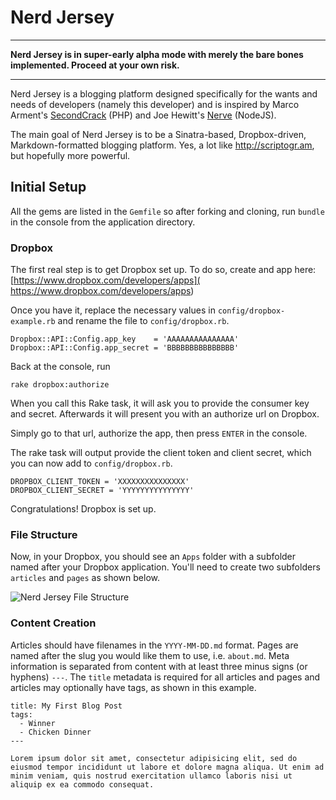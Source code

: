 # Nerd Jersey

---

**Nerd Jersey is in super-early alpha mode with merely the bare bones implemented. Proceed at your own risk.**

---

Nerd Jersey is a blogging platform designed specifically for the wants and needs of developers (namely this developer) and is inspired by Marco Arment's [SecondCrack](http://github.com/marcoarment/secondcrack) (PHP) and Joe Hewitt's [Nerve](http://github.com/joehewitt/nerve) (NodeJS).

The main goal of Nerd Jersey is to be a Sinatra-based, Dropbox-driven, Markdown-formatted blogging platform. Yes, a lot like http://scriptogr.am, but hopefully more powerful.

## Initial Setup

All the gems are listed in the `Gemfile` so after forking and cloning, run `bundle` in the console from the application directory.

### Dropbox

The first real step is to get Dropbox set up. To do so, create and app here: [https://www.dropbox.com/developers/apps]( https://www.dropbox.com/developers/apps)

Once you have it, replace the necessary values in `config/dropbox-example.rb` and rename the file to `config/dropbox.rb`.

    Dropbox::API::Config.app_key    = 'AAAAAAAAAAAAAAA'
    Dropbox::API::Config.app_secret = 'BBBBBBBBBBBBBBB'

Back at the console, run

    rake dropbox:authorize

When you call this Rake task, it will ask you to provide the consumer key and secret. Afterwards it will present you with an authorize url on Dropbox.

Simply go to that url, authorize the app, then press `ENTER` in the console.

The rake task will output provide the client token and client secret, which you can now add to `config/dropbox.rb`.

    DROPBOX_CLIENT_TOKEN = 'XXXXXXXXXXXXXXX'
    DROPBOX_CLIENT_SECRET = 'YYYYYYYYYYYYYYY'

Congratulations! Dropbox is set up.

### File Structure

Now, in your Dropbox, you should see an `Apps` folder with a subfolder named after your Dropbox application. You'll need to create two subfolders `articles` and `pages` as shown below.

![Nerd Jersey File Structure](http://nerdjersey.s3.amazonaws.com/images/Nerd%20Jersey%20File%20Structure.png)

### Content Creation

Articles should have filenames in the `YYYY-MM-DD.md` format. Pages are named after the slug you would like them to use, i.e. `about.md`. Meta information is separated from content with at least three minus signs (or hyphens) `---`. The `title` metadata is required for all articles and pages and articles may optionally have tags, as shown in this example.

    title: My First Blog Post
    tags:
      - Winner
      - Chicken Dinner
    ---
    
    Lorem ipsum dolor sit amet, consectetur adipisicing elit, sed do eiusmod tempor incididunt ut labore et dolore magna aliqua. Ut enim ad minim veniam, quis nostrud exercitation ullamco laboris nisi ut aliquip ex ea commodo consequat.

